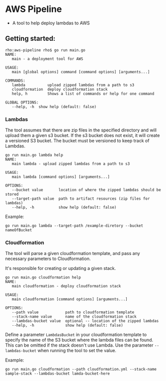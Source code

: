 # AWS Pipeline
* A tool to help deploy lambdas to AWS

## Getting started:


```
rho:aws-pipeline rho$ go run main.go 
NAME:
   main - a deployment tool for AWS

USAGE:
   main [global options] command [command options] [arguments...]

COMMANDS:
   lambda          upload zipped lambdas from a path to s3
   cloudformation  deploy cloudformation stack
   help, h         Shows a list of commands or help for one command

GLOBAL OPTIONS:
   --help, -h  show help (default: false)
   ```


### Lambdas
The tool assumes that there are zip files in the specified directory and will upload them a given s3 bucket. If the s3 bucket does not exist, it will create a versioned S3 bucket. The bucket must be versioned to keep track of Lambdas.
```
go run main.go lambda help
NAME:
   main lambda - upload zipped lambdas from a path to s3

USAGE:
   main lambda [command options] [arguments...]

OPTIONS:
   --bucket value       location of where the zipped lambdas should be stored
   --target-path value  path to artifact resources (zip files for lambdas)
   --help, -h           show help (default: false)
```

Example:
```
go run main.go lambda --target-path /example-diretory --bucket nameOfBucket
```


### Cloudformation
The tool will parse a given cloudformation template, and pass any necessary parameters to Cloudformation.

It's responsible for creating or updating a given stack.
```
go run main.go cloudformation help
NAME:
   main cloudformation - deploy cloudformation stack

USAGE:
   main cloudformation [command options] [arguments...]

OPTIONS:
   --path value            path to cloudformation template
   --stack-name value      name of the cloudformation stack
   --lambdas-bucket value  optional -- location of the zipped lambdas
   --help, -h              show help (default: false)
```

Define a parameter `LambdasBucket` in your cloudformation template to specify the name of the S3 bucket where the lambda files can be found. This can be omitted if the stack doesn't use Lambda. Use the parameter `--lambdas-bucket` when running the tool to set the value.

Example:
```
go run main.go cloudformation --path cloudformation.yml --stack-name sample-stack --lambdas-bucket lamda-bucket-here
```